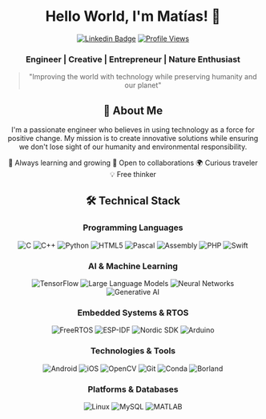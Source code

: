 <div align="center">
  
  # Hello World, I'm Matías! 👋
  
  [![Linkedin Badge](https://img.shields.io/badge/-Matías_Cosentini-blue?style=flat-square&logo=Linkedin&logoColor=white&link=https://linkedin.com/in/humbertomatiascosentini)](https://linkedin.com/in/humbertomatiascosentini)
  [![Profile Views](https://komarev.com/ghpvc/?username=hmcosentini&label=Profile%20views&color=0e75b6&style=flat-square)](https://github.com/hmcosentini)

  ### Engineer | Creative | Entrepreneur | Nature Enthusiast

  > "Improving the world with technology while preserving humanity and our planet"
</div>

<div align="center">
  
  ## 🚀 About Me

  I'm a passionate engineer who believes in using technology as a force for positive change. My mission is to create innovative solutions while ensuring we don't lose sight of our humanity and environmental responsibility.

🌱 Always learning and growing
🤝 Open to collaborations
🌍 Curious traveler
💡 Free thinker
</div>

<div align="center">
  
  ## 🛠️ Technical Stack
</div>

<div align="center">

### Programming Languages
![C](https://img.shields.io/badge/-C-A8B9CC?style=flat-square&logo=c&logoColor=white)
![C++](https://img.shields.io/badge/-C++-00599C?style=flat-square&logo=cplusplus&logoColor=white)
![Python](https://img.shields.io/badge/-Python-3776AB?style=flat-square&logo=python&logoColor=white)
![HTML5](https://img.shields.io/badge/-HTML5-E34F26?style=flat-square&logo=html5&logoColor=white)
![Pascal](https://img.shields.io/badge/-Pascal-FF6B6B?style=flat-square&logo=delphi&logoColor=white)
![Assembly](https://img.shields.io/badge/-Assembly-4B0082?style=flat-square&logo=assemblyscript&logoColor=white)
![PHP](https://img.shields.io/badge/-PHP-777BB4?style=flat-square&logo=php&logoColor=white)
![Swift](https://img.shields.io/badge/-Swift-FA7343?style=flat-square&logo=swift&logoColor=white)

### AI & Machine Learning
![TensorFlow](https://img.shields.io/badge/-TensorFlow-FF6F00?style=flat-square&logo=tensorflow&logoColor=white)
![Large Language Models](https://img.shields.io/badge/-LLMs-00A67E?style=flat-square&logo=openai&logoColor=white)
![Neural Networks](https://img.shields.io/badge/-Neural_Networks-FF4B4B?style=flat-square&logo=brain&logoColor=white)
![Generative AI](https://img.shields.io/badge/-Generative_AI-6B46C1?style=flat-square&logo=openai&logoColor=white)

### Embedded Systems & RTOS
![FreeRTOS](https://img.shields.io/badge/-FreeRTOS-8BC3FF?style=flat-square&logo=freertos&logoColor=white)
![ESP-IDF](https://img.shields.io/badge/-ESP_IDF-E7352C?style=flat-square&logo=espressif&logoColor=white)
![Nordic SDK](https://img.shields.io/badge/-Nordic_SDK-00A9CE?style=flat-square&logo=nordicsemiconductor&logoColor=white)
![Arduino](https://img.shields.io/badge/-Arduino-00979D?style=flat-square&logo=arduino&logoColor=white)

### Technologies & Tools
![Android](https://img.shields.io/badge/-Android-3DDC84?style=flat-square&logo=android&logoColor=white)
![iOS](https://img.shields.io/badge/-iOS-000000?style=flat-square&logo=ios&logoColor=white)
![OpenCV](https://img.shields.io/badge/-OpenCV-5C3EE8?style=flat-square&logo=opencv&logoColor=white)
![Git](https://img.shields.io/badge/-Git-F05032?style=flat-square&logo=git&logoColor=white)
![Conda](https://img.shields.io/badge/-Conda-44A833?style=flat-square&logo=anaconda&logoColor=white)
![Borland](https://img.shields.io/badge/-Borland-0066CC?style=flat-square&logo=borland&logoColor=white)

### Platforms & Databases
![Linux](https://img.shields.io/badge/-Linux-FCC624?style=flat-square&logo=linux&logoColor=black)
![MySQL](https://img.shields.io/badge/-MySQL-4479A1?style=flat-square&logo=mysql&logoColor=white)
![MATLAB](https://img.shields.io/badge/-MATLAB-0076A8?style=flat-square&logo=mathworks&logoColor=white)

</div>
